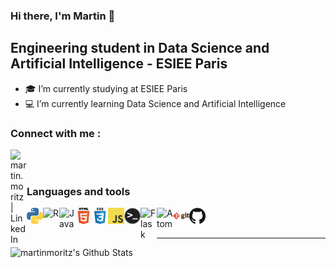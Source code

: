 ### Hi there, I'm Martin 👋

## Engineering student in Data Science and Artificial Intelligence - ESIEE Paris

- :mortar_board: I’m currently studying at ESIEE Paris
- :computer: I’m currently learning Data Science and Artificial Intelligence

### Connect with me :

[<img align="left" alt="martin.moritz | LinkedIn" width="26px" src="https://cdn.jsdelivr.net/npm/simple-icons@v3/icons/linkedin.svg" />][linkedin]
<br />
<br />

### Languages and tools

[<img align="left" alt="Python" width="26px" src="img/python.png" />][linkedin]
[<img align="left" alt="R" width="26px" src="https://cdn.jsdelivr.net/npm/simple-icons@3.4.0/icons/r.svg" />][linkedin]
[<img align="left" alt="Java" width="26px" src="https://assets.stickpng.com/images/58480979cef1014c0b5e4901.png" />][linkedin]
[<img align="left" alt="HTML5" width="26px" src="https://raw.githubusercontent.com/github/explore/80688e429a7d4ef2fca1e82350fe8e3517d3494d/topics/html/html.png" />][linkedin]
[<img align="left" alt="CSS3" width="26px" src="https://raw.githubusercontent.com/github/explore/80688e429a7d4ef2fca1e82350fe8e3517d3494d/topics/css/css.png" />][linkedin]
[<img align="left" alt="JavaScript" width="26px" src="https://raw.githubusercontent.com/github/explore/80688e429a7d4ef2fca1e82350fe8e3517d3494d/topics/javascript/javascript.png" />][linkedin]
[<img align="left" alt="BASH" width="26px" src="https://raw.githubusercontent.com/github/explore/80688e429a7d4ef2fca1e82350fe8e3517d3494d/topics/terminal/terminal.png" />][linkedin]
[<img align="left" alt="Flask" width="26px" src="https://cdn.jsdelivr.net/npm/simple-icons@3.4.0/icons/flask.svg" />][linkedin]
[<img align="left" alt="Atom" width="26px" src="https://cdn.jsdelivr.net/npm/simple-icons@3.4.0/icons/atom.svg" />][linkedin]
[<img align="left" alt="Git" width="26px" src="https://raw.githubusercontent.com/github/explore/80688e429a7d4ef2fca1e82350fe8e3517d3494d/topics/git/git.png" />][linkedin]
[<img align="left" alt="GitHub" width="26px" src="https://raw.githubusercontent.com/github/explore/78df643247d429f6cc873026c0622819ad797942/topics/github/github.png" />][linkedin]
<br />
<br />

---

<img align="left" alt="martinmoritz's Github Stats" src="https://github-readme-stats.vercel.app/api?username=Martin-Moritz&show_icons=true&hide_border=true&count_private=true&show_icons=true&theme=dark" />

[linkedin]: https://www.linkedin.com/in/martin-moritz-1944731b1/
